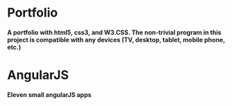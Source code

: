 # Portfolio

#### A portfolio with html5, css3, and W3.CSS. The non-trivial program in this project is compatible with any devices (TV, desktop, tablet, mobile phone, etc.)

# AngularJS

#### Eleven small angularJS apps 